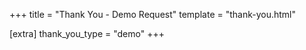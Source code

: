 +++
title = "Thank You - Demo Request"
template = "thank-you.html"

[extra]
thank_you_type = "demo"
+++
